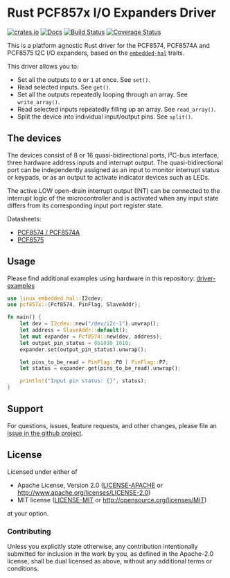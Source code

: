 # Rust PCF857x I/O Expanders Driver

[![crates.io](https://img.shields.io/crates/v/pcf857x.svg)](https://crates.io/crates/pcf857x)
[![Docs](https://docs.rs/pcf857x/badge.svg)](https://docs.rs/pcf857x)
[![Build Status](https://github.com/eldruin/pcf857x-rs/workflows/Build/badge.svg)](https://github.com/eldruin/pcf857x-rs/actions?query=workflow%3ABuild)
[![Coverage Status](https://coveralls.io/repos/github/eldruin/pcf857x-rs/badge.svg?branch=master)](https://coveralls.io/github/eldruin/pcf857x-rs?branch=master)

This is a platform agnostic Rust driver for the PCF8574, PCF8574A and PCF8575 I2C I/O expanders,
based on the [`embedded-hal`] traits.

This driver allows you to:
- Set all the outputs to `0` or `1` at once. See `set()`.
- Read selected inputs. See `get()`.
- Set all the outputs repeatedly looping through an array. See `write_array()`.
- Read selected inputs repeatedly filling up an array. See `read_array()`.
- Split the device into individual input/output pins. See `split()`.

## The devices
The devices consist of 8 or 16 quasi-bidirectional ports, I²C-bus interface, three
hardware address inputs and interrupt output. The quasi-bidirectional port can be
independently assigned as an input to monitor interrupt status or keypads, or as an
output to activate indicator devices such as LEDs.

The active LOW open-drain interrupt output (INT) can be connected to the interrupt logic
of the microcontroller and is activated when any input state differs from its corresponding
input port register state.

Datasheets:
- [PCF8574 / PCF8574A](https://www.nxp.com/docs/en/data-sheet/PCF8574_PCF8574A.pdf)
- [PCF8575](https://www.nxp.com/documents/data_sheet/PCF8575.pdf)

## Usage

Please find additional examples using hardware in this repository: [driver-examples]

[driver-examples]: https://github.com/eldruin/driver-examples

```rust
use linux_embedded_hal::I2cdev;
use pcf857x::{Pcf8574, PinFlag, SlaveAddr};

fn main() {
    let dev = I2cdev::new("/dev/i2c-1").unwrap();
    let address = SlaveAddr::default();
    let mut expander = Pcf8574::new(dev, address);
    let output_pin_status = 0b1010_1010;
    expander.set(output_pin_status).unwrap();

    let pins_to_be_read = PinFlag::P0 | PinFlag::P7;
    let status = expander.get(pins_to_be_read).unwrap();

    println!("Input pin status: {}", status);
}
```

## Support

For questions, issues, feature requests, and other changes, please file an
[issue in the github project](https://github.com/eldruin/pcf857x-rs/issues).

## License

Licensed under either of

 * Apache License, Version 2.0 ([LICENSE-APACHE](LICENSE-APACHE) or
   http://www.apache.org/licenses/LICENSE-2.0)
 * MIT license ([LICENSE-MIT](LICENSE-MIT) or
   http://opensource.org/licenses/MIT)

at your option.

### Contributing

Unless you explicitly state otherwise, any contribution intentionally submitted
for inclusion in the work by you, as defined in the Apache-2.0 license, shall
be dual licensed as above, without any additional terms or conditions.

[`embedded-hal`]: https://github.com/rust-embedded/embedded-hal